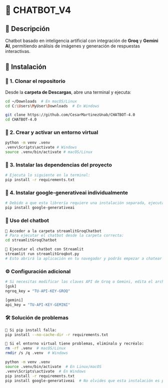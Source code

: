 # 🤖 CHATBOT_V4

## 📜 Descripción
Chatbot basado en inteligencia artificial con integración de **Groq** y **Gemini AI**, permitiendo análisis de imágenes y generación de respuestas interactivas.

## 🚀 Instalación

### 🔹 1. Clonar el repositorio
Desde la **carpeta de Descargas**, abre una terminal y ejecuta:
```bash
cd ~/Downloads  # En macOS/Linux
cd C:\Users\MyUser\Downloads  # En Windows

git clone https://github.com/CesarMartinezUnab/CHATBOT-4.0
cd CHATBOT-4.0
```

### 🔹 2. Crear y activar un entorno virtual
```bash
python -m venv .venv
.venv\Scripts\activate # Windows
source .venv/bin/activate # macOS/Linux
```

### 🔹 3. Instalar las dependencias del proyecto
```bash
# Ejecuta lo siguiente en la terminal:
pip install -r requirements.txt
```

### 🔹 4. Instalar google-generativeai individualmente
```bash
# Debido a que esta librería requiere una instalación separada, ejecuta:
pip install google-generativeai
```

### 🎯 Uso del chatbot
```bash
🔹 Acceder a la carpeta streamlitGroqChatbot
# Para ejecutar el chatbot desde la carpeta correcta:
cd streamlitGroqChatbot

🔹 Ejecutar el chatbot con Streamlit
streamlit run streamlitGroqbot.py
# Esto abrirá la aplicación en tu navegador y podrás empezar a chatear con la IA.
```

### ⚙️ Configuración adicional
```bash
# Si necesitas modificar las claves API de Groq o Gemini, edita el archivo secrets.toml:
[gsk]
ngroq_key = "TU-API-KEY-GROQ"

[gemini]
api_key = "TU-API-KEY-GEMINI"
```

### 🛠 Solución de problemas
```bash
🔹 Si pip install falla:
pip install --no-cache-dir -r requirements.txt

🔹 Si el entorno virtual tiene problemas, elimínalo y recréalo:
rm -rf .venv  # macOS/Linux
rmdir /s /q .venv  # Windows

python -m venv .venv
source .venv/bin/activate  # En Linux/macOS
.venv\Scripts\activate  # En Windows
pip install -r requirements.txt
pip install google-generativeai  # No olvides que esta instalación es por separada.
```